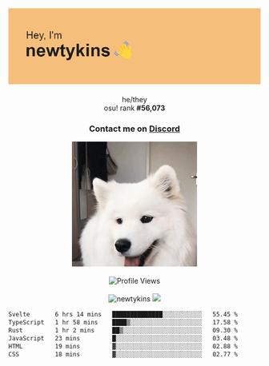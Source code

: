 <div align="center">
    <p>
        <h2>
            <img src="banner.png" alt="✨ Hey, I'm newt!">
        </h2>
        <p>
			he/they <br>
			osu! rank <strong>#<!--osu-global-rank-->56,073<!--osu-global-rank--></strong>
		</p>
		<h3>Contact me on <a href="https://discord.gg/brEhN5Y7YK">Discord</a></h3>
    </p>
    <img src="dog.gif" height="250"><br><br>
    <img src="https://komarev.com/ghpvc/?username=newtykins&style=flat-square&color=000000" alt="Profile Views">
    <br><br>
</div>

<div align="center">
	<img src="https://github-readme-stats.vercel.app/api?username=newtykins&show_icons=true&locale=en&theme=dark&hide_border=true&count_private=true&custom_title=My%20Stats&line_height=25" alt="newtykins" width="420">
    <img src="https://github-readme-streak-stats.herokuapp.com?user=newtykins&hide_border=true&date_format=M%20j%5B%2C%20Y%5D&theme=dark" width="420">
</div>

<!--START_SECTION:waka-->

```text
Svelte       6 hrs 14 mins   ██████████████░░░░░░░░░░░   55.45 %
TypeScript   1 hr 58 mins    ████▒░░░░░░░░░░░░░░░░░░░░   17.58 %
Rust         1 hr 2 mins     ██▒░░░░░░░░░░░░░░░░░░░░░░   09.30 %
JavaScript   23 mins         █░░░░░░░░░░░░░░░░░░░░░░░░   03.48 %
HTML         19 mins         ▓░░░░░░░░░░░░░░░░░░░░░░░░   02.88 %
CSS          18 mins         ▓░░░░░░░░░░░░░░░░░░░░░░░░   02.77 %
```

<!--END_SECTION:waka-->
